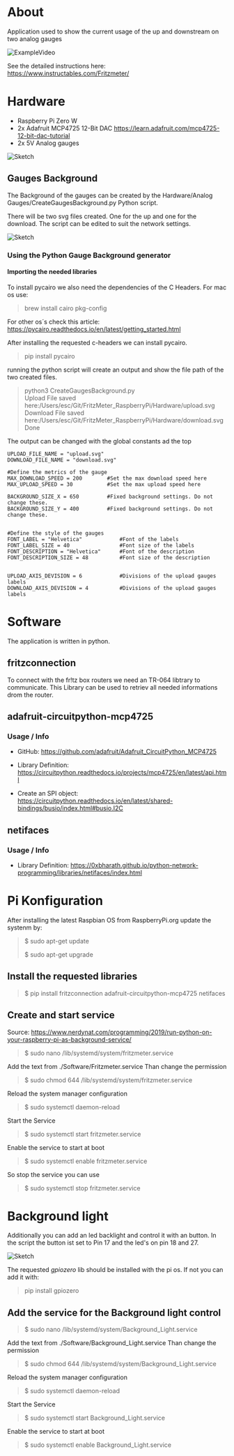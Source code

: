 # About
Application used to show the current usage of the up and downstream on two analog gauges

![ExampleVideo](./Hardware/Example.gif)

See the detailed instructions here: https://www.instructables.com/Fritzmeter/

# Hardware

- Raspberry Pi Zero W
- 2x Adafruit MCP4725 12-Bit DAC  https://learn.adafruit.com/mcp4725-12-bit-dac-tutorial
- 2x 5V Analog gauges

![Sketch](./Hardware/Sketch.png)

## Gauges Background

The Background of the gauges can be created by the Hardware/Analog Gauges/CreateGaugesBackground.py Python script.

There will be two svg files created. One for the up and one for the download. The script can be edited to suit the network settings.

![Sketch](./Hardware/Analog_Gauges/download.svg)

### Using the Python Gauge Background generator

#### Importing the needed libraries

To install pycairo we also need the dependencies of the C Headers. For mac os use:

> brew install cairo pkg-config

For other os´s check this article: https://pycairo.readthedocs.io/en/latest/getting_started.html

After installing the requested c-headers we can install pycairo.

> pip install pycairo

running the python script will create an output and show the file path of the two created files.

> python3 CreateGaugesBackground.py \
> Upload File saved here:/Users/esc/Git/FritzMeter_RaspberryPi/Hardware/upload.svg \
> Download File saved here:/Users/esc/Git/FritzMeter_RaspberryPi/Hardware/download.svg \
> Done

The output can be changed with the global constants ad the top

    UPLOAD_FILE_NAME = "upload.svg"
    DOWNLOAD_FILE_NAME = "download.svg"

    #Define the metrics of the gauge
    MAX_DOWNLOAD_SPEED = 200		#Set the max download speed here
    MAX_UPLOAD_SPEED = 30			#Set the max upload speed here

    BACKGROUND_SIZE_X = 650			#Fixed background settings. Do not change these.
    BACKGROUND_SIZE_Y = 400			#Fixed background settings. Do not change these.


    #Define the style of the gauges  
    FONT_LABEL = "Helvetica"			#Font of the labels
    FONT_LABEL_SIZE = 40				#Font size of the labels
    FONT_DESCRIPTION = "Helvetica"		#Font of the description
    FONT_DESCRIPTION_SIZE = 48			#Font size of the description


    UPLOAD_AXIS_DEVISION = 6			#Divisions of the upload gauges labels
    DOWNLOAD_AXIS_DEVISION = 4			#Divisions of the upload gauges labels

# Software

The application is written in python.

## fritzconnection

To connect with the fr!tz box routers we need an TR-064 libtrary to communicate. This Library can be used to retriev all needed informations drom the router.

## adafruit-circuitpython-mcp4725

### Usage / Info 

- GitHub: https://github.com/adafruit/Adafruit_CircuitPython_MCP4725

- Library Definition: https://circuitpython.readthedocs.io/projects/mcp4725/en/latest/api.html
- Create an SPI object: https://circuitpython.readthedocs.io/en/latest/shared-bindings/busio/index.html#busio.I2C

## netifaces

### Usage / Info

- Library Definition: https://0xbharath.github.io/python-network-programming/libraries/netifaces/index.html

# Pi Konfiguration

After installing the latest Raspbian OS from RaspberryPi.org update the systenm by:

>$ sudo apt-get update
> 
>$ sudo apt-get upgrade

## Install the requested libraries

>$ pip install fritzconnection adafruit-circuitpython-mcp4725 netifaces


## Create and start service

Source: https://www.nerdynat.com/programming/2019/run-python-on-your-raspberry-pi-as-background-service/

>$ sudo nano /lib/systemd/system/fritzmeter.service

Add the text from ./Software/Fritzmeter.service
Than change the permission

>$ sudo chmod 644 /lib/systemd/system/fritzmeter.service

Reload the system manager configuration

>$ sudo systemctl daemon-reload

Start the Service

>$ sudo systemctl start fritzmeter.service

Enable the service to start at boot 

>$ sudo systemctl enable fritzmeter.service

So stop the service you can use

>$ sudo systemctl stop fritzmeter.service

# Background light

Additionally you can add an led backlight and control it with an button. In the script the button ist set to Pin 17 and the led's on pin 18 and 27.

![Sketch](./Hardware/BackgroundLed_Sketch_Schaltplan.png)

The requested _gpiozero_ lib should be installed with the pi os. If not you can add it with:

> pip install gpiozero

## Add the service for the Background light control

>$ sudo nano /lib/systemd/system/Background_Light.service

Add the text from ./Software/Background_Light.service
Than change the permission

>$ sudo chmod 644 /lib/systemd/system/Background_Light.service

Reload the system manager configuration

>$ sudo systemctl daemon-reload

Start the Service

>$ sudo systemctl start Background_Light.service

Enable the service to start at boot 

>$ sudo systemctl enable Background_Light.service
